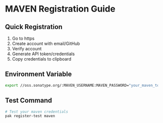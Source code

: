 # MAVEN Registration Guide

## Quick Registration
1. Go to https
2. Create account with email/GitHub
3. Verify account
4. Generate API token/credentials
5. Copy credentials to clipboard

## Environment Variable
```bash
export //oss.sonatype.org/:MAVEN_USERNAME:MAVEN_PASSWORD="your_maven_token_here"
```

## Test Command
```bash
# Test your maven credentials
pak register-test maven
```

